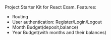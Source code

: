 Project Starter Kit for React Exam. Features:
- Routing
- User authentication: Register/Login/Logout
- Month Budget(deposit,balance)
- Year Budget(with months and their balances)
